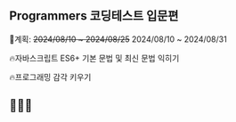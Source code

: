 ## Programmers 코딩테스트 입문편

📅계획: ~~2024/08/10 ~ 2024/08/25~~
          2024/08/10 ~ 2024/08/31

🔥자바스크립트 ES6+ 기본 문법 및 최신 문법 익히기

🔥프로그래밍 감각 키우기

## 💪💪💪

